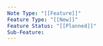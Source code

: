 ```yaml
---
Note Type: "[[Feature]]"
Feature Type: "[[New]]"
Feature Status: "[[Planned]]"
Sub-Feature:
---
```

